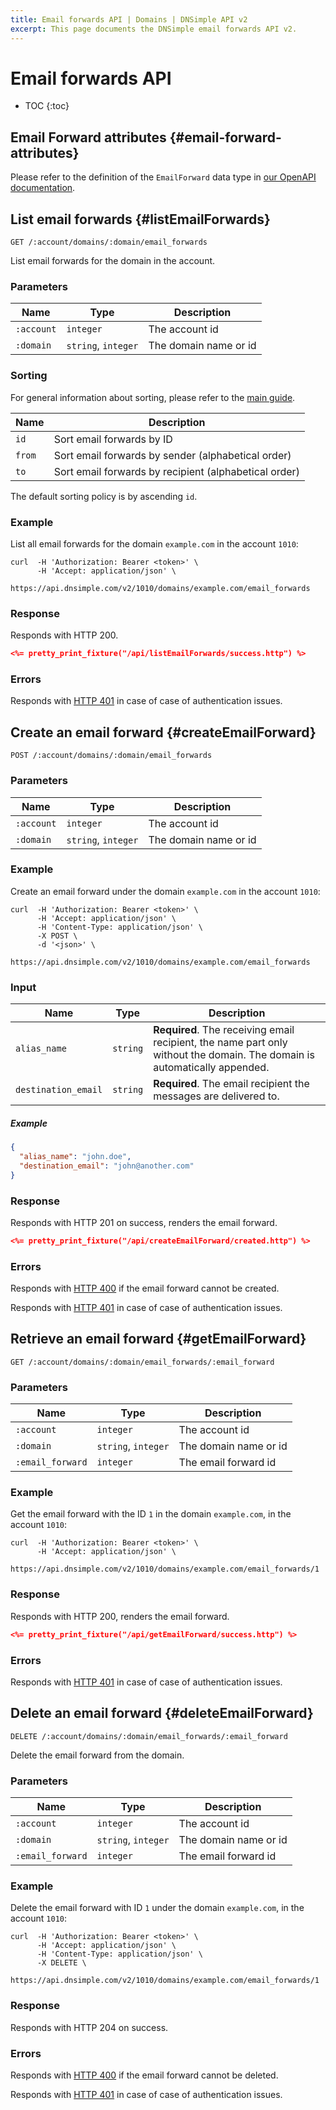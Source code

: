 ```yaml
---
title: Email forwards API | Domains | DNSimple API v2
excerpt: This page documents the DNSimple email forwards API v2.
---
```


# Email forwards API

* TOC
{:toc}


## Email Forward attributes {#email-forward-attributes}

Please refer to the definition of the `EmailForward` data type in [our OpenAPI documentation](/v2/openapi.yml).


## List email forwards {#listEmailForwards}

    GET /:account/domains/:domain/email_forwards

List email forwards for the domain in the account.

### Parameters

Name | Type | Description
-----|------|------------
`:account` | `integer` | The account id
`:domain` | `string`, `integer` | The domain name or id

### Sorting

For general information about sorting, please refer to the [main guide](/v2/#sorting).

Name | Description
-----|------------
`id` | Sort email forwards by ID
`from` | Sort email forwards by sender (alphabetical order)
`to` | Sort email forwards by recipient (alphabetical order)

The default sorting policy is by ascending `id`.

### Example

List all email forwards for the domain `example.com` in the account `1010`:

    curl  -H 'Authorization: Bearer <token>' \
          -H 'Accept: application/json' \
          https://api.dnsimple.com/v2/1010/domains/example.com/email_forwards

### Response

Responds with HTTP 200.

~~~json
<%= pretty_print_fixture("/api/listEmailForwards/success.http") %>
~~~

### Errors

Responds with [HTTP 401](/v2/#unauthorized) in case of case of authentication issues.

## Create an email forward {#createEmailForward}

    POST /:account/domains/:domain/email_forwards

### Parameters

Name | Type | Description
-----|------|------------
`:account` | `integer` | The account id
`:domain` | `string`, `integer` | The domain name or id

### Example

Create an email forward under the domain `example.com` in the account `1010`:

    curl  -H 'Authorization: Bearer <token>' \
          -H 'Accept: application/json' \
          -H 'Content-Type: application/json' \
          -X POST \
          -d '<json>' \
          https://api.dnsimple.com/v2/1010/domains/example.com/email_forwards

### Input

Name | Type | Description
-----|------|------------
`alias_name` | `string` | **Required**. The receiving email recipient, the name part only without the domain. The domain is automatically appended.
`destination_email` | `string` | **Required**. The email recipient the messages are delivered to.

##### Example

~~~json
{
  "alias_name": "john.doe",
  "destination_email": "john@another.com"
}
~~~

### Response

Responds with HTTP 201 on success, renders the email forward.

~~~json
<%= pretty_print_fixture("/api/createEmailForward/created.http") %>
~~~

### Errors

Responds with [HTTP 400](/v2/#bad-request) if the email forward cannot be created.

Responds with [HTTP 401](/v2/#unauthorized) in case of case of authentication issues.

## Retrieve an email forward {#getEmailForward}

    GET /:account/domains/:domain/email_forwards/:email_forward

### Parameters

Name | Type | Description
-----|------|------------
`:account` | `integer` | The account id
`:domain` | `string`, `integer` | The domain name or id
`:email_forward` | `integer` | The email forward id

### Example

Get the email forward with the ID `1` in the domain `example.com`, in the account `1010`:

    curl  -H 'Authorization: Bearer <token>' \
          -H 'Accept: application/json' \
          https://api.dnsimple.com/v2/1010/domains/example.com/email_forwards/1

### Response

Responds with HTTP 200, renders the email forward.

~~~json
<%= pretty_print_fixture("/api/getEmailForward/success.http") %>
~~~

### Errors

Responds with [HTTP 401](/v2/#unauthorized) in case of case of authentication issues.


## Delete an email forward {#deleteEmailForward}

    DELETE /:account/domains/:domain/email_forwards/:email_forward

Delete the email forward from the domain.

### Parameters

Name | Type | Description
-----|------|------------
`:account` | `integer` | The account id
`:domain` | `string`, `integer` | The domain name or id
`:email_forward` | `integer` | The email forward id

### Example

Delete the email forward with ID `1` under the domain `example.com`, in the account `1010`:

    curl  -H 'Authorization: Bearer <token>' \
          -H 'Accept: application/json' \
          -H 'Content-Type: application/json' \
          -X DELETE \
          https://api.dnsimple.com/v2/1010/domains/example.com/email_forwards/1

### Response

Responds with HTTP 204 on success.

### Errors

Responds with [HTTP 400](/v2/#bad-request) if the email forward cannot be deleted.

Responds with [HTTP 401](/v2/#unauthorized) in case of case of authentication issues.